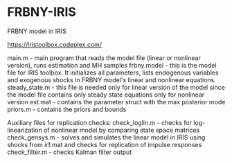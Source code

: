 # FRBNY-IRIS
FRBNY model in IRIS

https://iristoolbox.codeplex.com/

main.m - main program that reads the model file (linear or nonlinear version), runs estimation and MH samples
frbny.model - this is the model file for IRIS toolbox. It initializes all parameters, lists endogenous variables and exogenous shocks in FRBNY model's linear and nonlinear equations.
steady_state.m - this file is needed only for linear version of the model since the model file contains only steady state equations only for nonlinear version
est.mat - contains the parameter struct with the max posterior mode
priors.m - contains the priors and bounds


Auxiliary files for replication checks:
check_loglin.m - checks for log-linearization of nonlinear model by comparing state space matrices
check_gensys.m - solves and simulates the linear model in IRIS using shocks from irf.mat and checks for replication of impulse responses
check_filter.m - checks Kalman filter output
